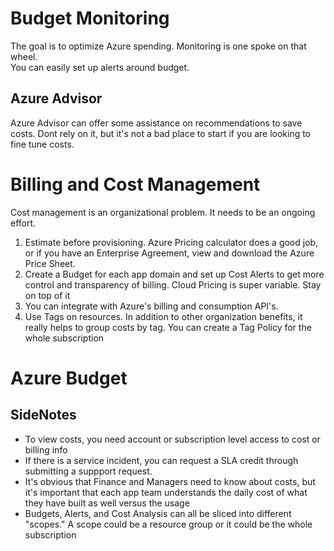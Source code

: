 # Budget Monitoring  
The goal is to optimize Azure spending.  Monitoring is one spoke on that wheel.  
You can easily set up alerts around budget.

## Azure Advisor  
Azure Advisor can offer some assistance on recommendations to save costs. Dont rely on it, but it's not a bad place to start if you are looking to fine tune costs.  

# Billing and Cost Management  
Cost management is an organizational problem. It needs to be an ongoing effort.

1) Estimate before provisioning. Azure Pricing calculator does a good job, or if you have an Enterprise Agreement, view and download the Azure Price Sheet.  
2) Create a Budget for each app domain and set up Cost Alerts to get more control and transparency of billing.  Cloud Pricing is super variable.  Stay on top of it  
3) You can integrate with Azure's billing and consumption API's.  
4) Use Tags on resources. In addition to other organization benefits, it really helps to group costs by tag. You can create a Tag Policy for the whole subscription  

# Azure Budget  

## SideNotes

- To view costs, you need account or subscription level access to cost or billing info  
- If there is a service incident, you can request a SLA credit through submitting a suppport request.  
- It's obvious that Finance and Managers need to know about costs, but it's important that each app team understands the daily cost of what they have built as well versus the usage  
- Budgets, Alerts, and Cost Analysis can all be sliced into different "scopes."  A scope could be a resource group or it could be the whole subscription  


